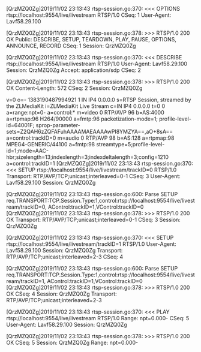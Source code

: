 [QrzMZQ0Zg]2019/11/02 23:13:43 rtsp-session.go:370: <<<
OPTIONS rtsp://localhost:9554/live/livestream RTSP/1.0
CSeq: 1
User-Agent: Lavf58.29.100

[QrzMZQ0Zg]2019/11/02 23:13:43 rtsp-session.go:378: >>>
RTSP/1.0 200 OK
Public: DESCRIBE, SETUP, TEARDOWN, PLAY, PAUSE, OPTIONS, ANNOUNCE, RECORD
CSeq: 1
Session: QrzMZQ0Zg

[QrzMZQ0Zg]2019/11/02 23:13:43 rtsp-session.go:370: <<<
DESCRIBE rtsp://localhost:9554/live/livestream RTSP/1.0
User-Agent: Lavf58.29.100
Session: QrzMZQ0Zg
Accept: application/sdp
CSeq: 2

[QrzMZQ0Zg]2019/11/02 23:13:43 rtsp-session.go:378: >>>
RTSP/1.0 200 OK
Content-Length: 572
CSeq: 2
Session: QrzMZQ0Zg

v=0
o=- 1383190487994921 1 IN IP4 0.0.0.0
s=RTSP Session, streamed by the ZLMediaKit
i=ZLMediaKit Live Stream
c=IN IP4 0.0.0.0
t=0 0
a=range:npt=0-
a=control:*
m=video 0 RTP/AVP 96
b=AS:4000
a=rtpmap:96 H264/90000
a=fmtp:96 packetization-mode=1; profile-level-id=64001F; sprop-parameter-sets=Z2QAH6zZQFAFuhAAAAMAEAAAAwPI8YMZYA==,aO+8sA==
a=control:trackID=0
m=audio 0 RTP/AVP 98
b=AS:128
a=rtpmap:98 MPEG4-GENERIC/44100
a=fmtp:98 streamtype=5;profile-level-id=1;mode=AAC-hbr;sizelength=13;indexlength=3;indexdeltalength=3;config=1210
a=control:trackID=1
[QrzMZQ0Zg]2019/11/02 23:13:43 rtsp-session.go:370: <<<
SETUP rtsp://localhost:9554/live/livestream/trackID=0 RTSP/1.0
Transport: RTP/AVP/TCP;unicast;interleaved=0-1
CSeq: 3
User-Agent: Lavf58.29.100
Session: QrzMZQ0Zg

[QrzMZQ0Zg]2019/11/02 23:13:43 rtsp-session.go:600: Parse SETUP req.TRANSPORT:TCP.Session.Type:1,control:rtsp://localhost:9554/live/livestream/trackID=0, AControl:trackID=1,VControl:trackID=0
[QrzMZQ0Zg]2019/11/02 23:13:43 rtsp-session.go:378: >>>
RTSP/1.0 200 OK
Transport: RTP/AVP/TCP;unicast;interleaved=0-1
CSeq: 3
Session: QrzMZQ0Zg

[QrzMZQ0Zg]2019/11/02 23:13:43 rtsp-session.go:370: <<<
SETUP rtsp://localhost:9554/live/livestream/trackID=1 RTSP/1.0
User-Agent: Lavf58.29.100
Session: QrzMZQ0Zg
Transport: RTP/AVP/TCP;unicast;interleaved=2-3
CSeq: 4

[QrzMZQ0Zg]2019/11/02 23:13:43 rtsp-session.go:600: Parse SETUP req.TRANSPORT:TCP.Session.Type:1,control:rtsp://localhost:9554/live/livestream/trackID=1, AControl:trackID=1,VControl:trackID=0
[QrzMZQ0Zg]2019/11/02 23:13:43 rtsp-session.go:378: >>>
RTSP/1.0 200 OK
CSeq: 4
Session: QrzMZQ0Zg
Transport: RTP/AVP/TCP;unicast;interleaved=2-3

[QrzMZQ0Zg]2019/11/02 23:13:43 rtsp-session.go:370: <<<
PLAY rtsp://localhost:9554/live/livestream RTSP/1.0
Range: npt=0.000-
CSeq: 5
User-Agent: Lavf58.29.100
Session: QrzMZQ0Zg

[QrzMZQ0Zg]2019/11/02 23:13:43 rtsp-session.go:378: >>>
RTSP/1.0 200 OK
CSeq: 5
Session: QrzMZQ0Zg
Range: npt=0.000-